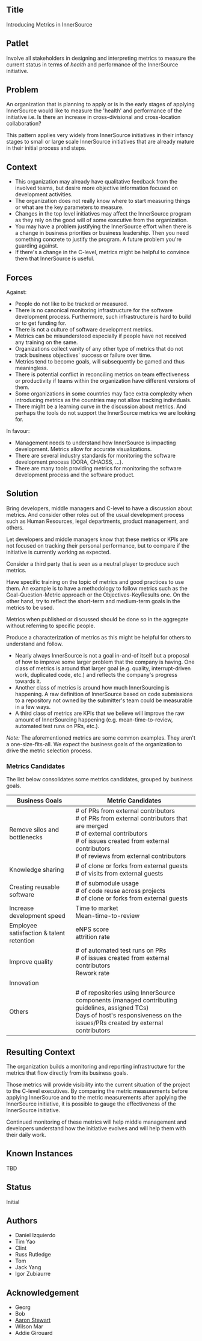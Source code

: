 ## Title

Introducing Metrics in InnerSource

## Patlet

Involve all stakeholders in designing and interpreting metrics to measure the current status in terms of _health_ and performance of the InnerSource initiative.

## Problem

An organization that is planning to apply or is in the early stages of applying InnerSource would like to measure the 'health' and performance of the initiative i.e. Is there an increase in cross-divisional and cross-location collaboration?

This pattern applies very widely from InnerSource initiatives in their infancy stages to small or large scale InnerSource initiatives that are already mature in their initial process and steps.

## Context

* This organization may already have qualitative feedback from the involved teams, but desire more objective information focused on development activities.
* The organization does not really know where to start measuring things or what are the key parameters to measure.
* Changes in the top level initiatives may affect the InnerSource program as they rely on the good will of some executive from the organization.
* You may have a problem justifying the InnerSource effort when there is a change in business priorities or business leadership. Then you need something concrete to justify the program. A future problem you're guarding against.
* If there's a change in the C-level, metrics might be helpful to convince them that InnerSource is useful.

## Forces

Against:
* People do not like to be tracked or measured.
* There is no canonical monitoring infrastructure for the software development process. Furthermore, such infrastructure is hard to build or to get funding for.
* There is not a culture of software development metrics.
* Metrics can be misunderstood especially if people have not received any training on the same.
* Organizations collect vanity of any other type of metrics that do not track business objectives' success or failure over time.
* Metrics tend to become goals, will subsequently be gamed and thus meaningless.
* There is potential conflict in reconciling metrics on team effectiveness or productivity if teams within the organization have different versions of them.
* Some organizations in some countries may face extra complexity when introducing metrics as the countries may not allow tracking individuals.
* There might be a learning curve in the discussion about metrics. And perhaps the tools do not support the InnerSource metrics we are looking for.

In favour:
* Management needs to understand how InnerSource is impacting development. Metrics allow for accurate visualizations.
* There are several industry standards for monitoring the software development process (DORA, CHAOSS, ...).
* There are many tools providing metrics for monitoring the software development process and the software product.

## Solution

Bring developers, middle managers and C-level to have a discussion about metrics. And consider other roles out of the usual development process such as Human Resources, legal departments, product management, and others.

Let developers and middle managers know that these metrics or KPIs are not focused on tracking their personal performance, but to compare if the initiative is currently working as expected.

Consider a third party that is seen as a neutral player to produce such metrics.

Have specific training on the topic of metrics and good practices to use them. An example is to have a methodology to follow metrics such as the Goal-Question-Metric approach or the Objectives-KeyResults one. On the other hand, try to reflect the short-term and medium-term goals in the metrics to be used.

Metrics when published or discussed should be done so in the aggregate without referring to specific people.

Produce a characterization of metrics as this might be helpful for others to understand and follow.

* Nearly always InnerSource is not a goal in-and-of itself but a proposal of how to improve some larger problem that the company is having. One class of metrics is around that larger goal (e.g. quality, interrupt-driven work, duplicated code, etc.) and reflects the company's progress towards it.
* Another class of metrics is around how much InnerSourcing is happening. A raw definition of InnerSource based on code submissions to a repository not owned by the submitter's team could be measurable in a few ways.
* A third class of metrics are KPIs that we believe will improve the raw amount of InnerSourcing happening (e.g. mean-time-to-review, automated test runs on PRs, etc.).

_Note:_ The aforementioned metrics are some common examples. They aren't a one-size-fits-all. We expect the business goals of the organization to drive the metric selection process.

### Metrics Candidates

The list below consolidates some metrics candidates, grouped by business goals.

| Business Goals | Metric Candidates |
|---|---|
| Remove silos and bottlenecks | # of PRs from external contributors<br># of PRs from external contributors that are merged<br># of external contributors<br># of issues created from external contributors<br># of reviews from external contributors |
| Knowledge sharing | # of clone or forks from external guests<br># of visits from external guests |
| Creating reusable software | # of submodule usage<br># of code reuse across projects<br># of clone or forks from external guests |
| Increase development speed | Time to market<br>Mean-time-to-review |
| Employee satisfaction & talent retention | eNPS score<br>attrition rate |
| Improve quality | # of automated test runs on PRs<br># of issues created from external contributors<br>Rework rate |
| Innovation |  |
| Others | # of repositories using InnerSource components (managed contributing guidelines, assigned TCs)<br>Days of host's responsiveness on the issues/PRs created by external contributors |

## Resulting Context

The organization builds a monitoring and reporting infrastructure for the metrics that flow directly from its business goals.

Those metrics will provide visibility into the current situation of the project to the C-level executives. By comparing the metric measurements before applying InnerSource and to the metric measurements after applying the InnerSource initiative, it is possible to gauge the effectiveness of the InnerSource initiative.

Continued monitoring of these metrics will help middle management and developers understand how the initiative evolves and will help them with their daily work.

## Known Instances

TBD

## Status

Initial

## Authors

- Daniel Izquierdo
- Tim Yao
- Clint
- Russ Rutledge
- Tom
- Jack Yang
- Igor Zubiaurre

## Acknowledgement

- Georg
- Bob
- [Aaron Stewart](https://github.com/a-a-ron/innersource-template-pluralsight/tree/master/metrics)
- Wilson Mar
- Addie Girouard
